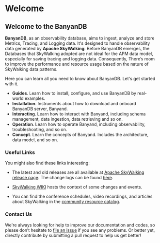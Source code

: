 # Welcome

## Welcome to the BanyanDB

**BanyanDB**, as an observability database, aims to ingest, analyze and store Metrics, Tracing, and Logging data. It's
designed to handle observability data generated by **Apache SkyWalking**. Before BanyanDB emerges, the Databases that
SkyWalking adopted are not ideal for the APM data model, especially for saving tracing and logging data. Consequently,
There’s room to improve the performance and resource usage based on the nature of SkyWalking data patterns.

Here you can learn all you need to know about BanyanDB. Let's get started with it.

- **Guides**. Learn how to install, configure, and use BanyanDB by real-world examples.
- **Installation**. Instruments about how to download and onboard BanyanDB server, Banyand.
- **Interacting**. Learn how to interact with Banyand, including schema management, data ingestion, data retrieving and so on.
- **Operation**. Learn how to operate Banyand, including observability, troubleshooting, and so on.
- **Concept**. Learn the concepts of Banyand. Includes the architecture, data model, and so on.

### Useful Links

You might also find these links interesting:

- The latest and old releases are all available
  at [Apache SkyWalking release page](https://skywalking.apache.org/downloads/). The change logs can be
  found [here](https://github.com/apache/skywalking-banyandb/tree/master/CHANGES.md).

- [SkyWalking WIKI](https://cwiki.apache.org/confluence/display/SKYWALKING/Home) hosts the context of some changes and
  events.

- You can find the conference schedules, video recordings, and articles about SkyWalking in
  the [community resource catalog](https://github.com/OpenSkywalking/Community).

### Contact Us

We're always looking for help to improve our documentation and codes, so please don’t hesitate
to [file an issue](https://github.com/apache/skywalking/issues/new) if you see any problems. Or better yet, directly
contribute by submitting a pull request to help us get better!
